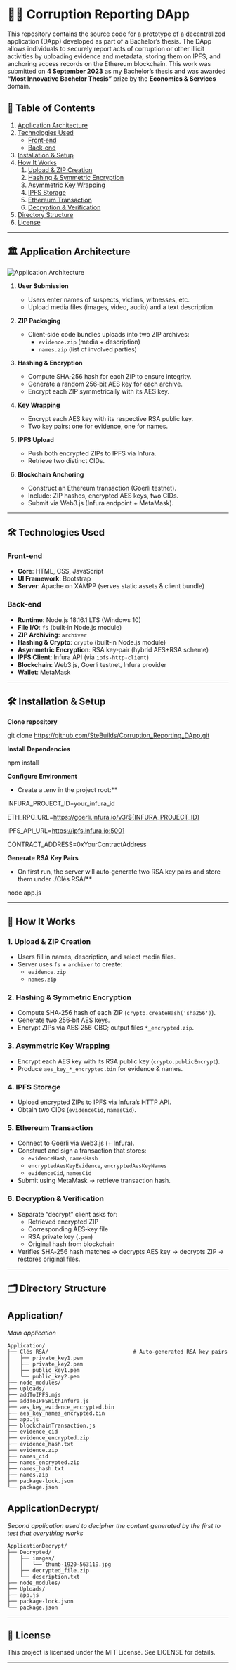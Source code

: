 # 🕵️‍♀️ Corruption Reporting DApp

This repository contains the source code for a prototype of a decentralized application (DApp) developed as part of a Bachelor’s thesis. The DApp allows individuals to securely report acts of corruption or other illicit activities by uploading evidence and metadata, storing them on IPFS, and anchoring access records on the Ethereum blockchain. This work was submitted on **4 September 2023** as my Bachelor’s thesis and was awarded **“Most Innovative Bachelor Thesis”** prize by the **Economics & Services** domain.


## 📑 Table of Contents

1. [Application Architecture](#application-architecture)  
2. [Technologies Used](#technologies-used)  
   - [Front‑end](#front‑end)  
   - [Back‑end](#back‑end)  
3. [Installation & Setup](#installation--setup)  
4. [How It Works](#how-it-works)  
   1. [Upload & ZIP Creation](#1-upload--zip-creation)  
   2. [Hashing & Symmetric Encryption](#2-hashing--symmetric-encryption)  
   3. [Asymmetric Key Wrapping](#3-asymmetric-key-wrapping)  
   4. [IPFS Storage](#4-ipfs-storage)  
   5. [Ethereum Transaction](#5-ethereum-transaction)  
   6. [Decryption & Verification](#6-decryption--verification)  
5. [Directory Structure](#directory-structure)  
6. [License](#license)

---

## 🏛️ Application Architecture

![Application Architecture](./Architecture.png)

1. **User Submission**  
   - Users enter names of suspects, victims, witnesses, etc.  
   - Upload media files (images, video, audio) and a text description.

2. **ZIP Packaging**  
   - Client‑side code bundles uploads into two ZIP archives:  
     - `evidence.zip` (media + description)  
     - `names.zip` (list of involved parties)  

3. **Hashing & Encryption**  
   - Compute SHA‑256 hash for each ZIP to ensure integrity.  
   - Generate a random 256‑bit AES key for each archive.  
   - Encrypt each ZIP symmetrically with its AES key.  

4. **Key Wrapping**  
   - Encrypt each AES key with its respective RSA public key.  
   - Two key pairs: one for evidence, one for names.

5. **IPFS Upload**  
   - Push both encrypted ZIPs to IPFS via Infura.  
   - Retrieve two distinct CIDs.

6. **Blockchain Anchoring**  
   - Construct an Ethereum transaction (Goerli testnet).  
   - Include: ZIP hashes, encrypted AES keys, two CIDs.  
   - Submit via Web3.js (Infura endpoint + MetaMask).

---

## 🛠️ Technologies Used

### Front‑end
- **Core**: HTML, CSS, JavaScript  
- **UI Framework**: Bootstrap  
- **Server**: Apache on XAMPP (serves static assets & client bundle)  

### Back‑end
- **Runtime**: Node.js 18.16.1 LTS (Windows 10)  
- **File I/O**: `fs` (built‑in Node.js module)  
- **ZIP Archiving**: `archiver`  
- **Hashing & Crypto**: `crypto` (built‑in Node.js module)  
- **Asymmetric Encryption**: RSA key‑pair (hybrid AES+RSA scheme)  
- **IPFS Client**: Infura API (via `ipfs-http-client`)  
- **Blockchain**: Web3.js, Goerli testnet, Infura provider  
- **Wallet**: MetaMask  

---

## 🛠️ Installation & Setup

**Clone repository**  

git clone https://github.com/SteBuilds/Corruption_Reporting_DApp.git


**Install Dependencies**

npm install


**Configure Environment**
- Create a .env in the project root:**

INFURA_PROJECT_ID=your_infura_id

ETH_RPC_URL=https://goerli.infura.io/v3/${INFURA_PROJECT_ID}

IPFS_API_URL=https://ipfs.infura.io:5001

CONTRACT_ADDRESS=0xYourContractAddress

**Generate RSA Key Pairs**
- On first run, the server will auto‑generate two RSA key pairs and store them under ./Clés RSA/**

node app.js

---

## 🔄 How It Works

### 1. Upload & ZIP Creation
- Users fill in names, description, and select media files.  
- Server uses `fs` + `archiver` to create:  
  - `evidence.zip`  
  - `names.zip`

### 2. Hashing & Symmetric Encryption
- Compute SHA‑256 hash of each ZIP (`crypto.createHash('sha256')`).  
- Generate two 256‑bit AES keys.  
- Encrypt ZIPs via AES‑256‑CBC; output files `*_encrypted.zip`.

### 3. Asymmetric Key Wrapping
- Encrypt each AES key with its RSA public key (`crypto.publicEncrypt`).  
- Produce `aes_key_*_encrypted.bin` for evidence & names.

### 4. IPFS Storage
- Upload encrypted ZIPs to IPFS via Infura’s HTTP API.  
- Obtain two CIDs (`evidenceCid`, `namesCid`).

### 5. Ethereum Transaction
- Connect to Goerli via Web3.js (+ Infura).  
- Construct and sign a transaction that stores:  
  - `evidenceHash`, `namesHash`  
  - `encryptedAesKeyEvidence`, `encryptedAesKeyNames`  
  - `evidenceCid`, `namesCid`  
- Submit using MetaMask → retrieve transaction hash.

### 6. Decryption & Verification
- Separate “decrypt” client asks for:  
  - Retrieved encrypted ZIP  
  - Corresponding AES‑key file  
  - RSA private key (`.pem`)  
  - Original hash from blockchain  
- Verifies SHA‑256 hash matches → decrypts AES key → decrypts ZIP → restores original files.

---

## 🗂 Directory Structure

## Application/
*Main application*

```
Application/
├── Clés RSA/                           # Auto‑generated RSA key pairs
│   ├── private_key1.pem
│   ├── private_key2.pem
│   ├── public_key1.pem
│   └── public_key2.pem
├── node_modules/
├── uploads/
├── addToIPFS.mjs
├── addToIPFSWithInfura.js
├── aes_key_evidence_encrypted.bin
├── aes_key_names_encrypted.bin
├── app.js
├── blockchainTransaction.js
├── evidence_cid
├── evidence_encrypted.zip
├── evidence_hash.txt
├── evidence.zip
├── names_cid
├── names_encrypted.zip
├── names_hash.txt
├── names.zip
├── package-lock.json
└── package.json
```

## ApplicationDecrypt/
*Second application used to decipher the content generated by the first to test that everything works*

```
ApplicationDecrypt/
├── Decrypted/
│   ├── images/
│   │   └── thumb-1920-563119.jpg
│   ├── decrypted_file.zip
│   └── description.txt
├── node_modules/
├── Uploads/
├── app.js
├── package-lock.json
└── package.json
```

---

## 🧾 License

This project is licensed under the MIT License. See LICENSE for details.

---
